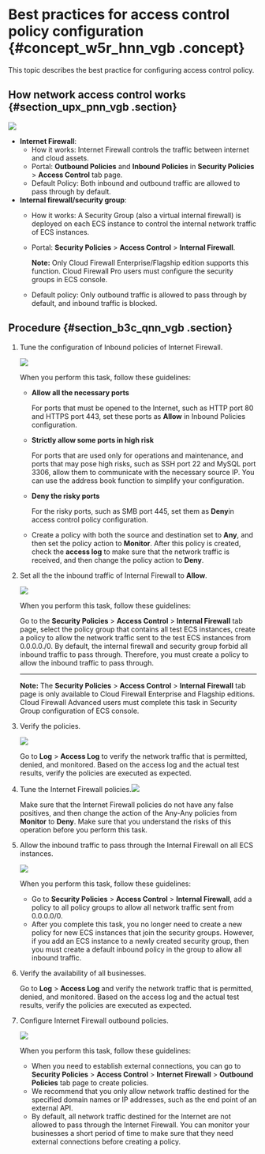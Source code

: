 # Best practices for access control policy configuration {#concept_w5r_hnn_vgb .concept}

This topic describes the best practice for configuring access control policy.

## How network access control works {#section_upx_pnn_vgb .section}

![](http://static-aliyun-doc.oss-cn-hangzhou.aliyuncs.com/assets/img/126848/155653730338982_en-US.png)

-   **Internet Firewall**:
    -   How it works: Internet Firewall controls the traffic between internet and cloud assets.
    -   Portal: **Outbound Policies** and **Inbound Policies** in **Security Policies** \> **Access Control** tab page.
    -   Default Policy: Both inbound and outbound traffic are allowed to pass through by default.
-   **Internal firewall/security group**:
    -   How it works: A Security Group \(also a virtual internal firewall\) is deployed on each ECS instance to control the internal network traffic of ECS instances.
    -   Portal: **Security Policies** \> **Access Control** \> **Internal Firewall**.

        **Note:** Only Cloud Firewall Enterprise/Flagship edition supports this function. Cloud Firewall Pro users must configure the security groups in ECS console.

    -   Default policy: Only outbound traffic is allowed to pass through by default, and inbound traffic is blocked.

## Procedure {#section_b3c_qnn_vgb .section}

1.  Tune the configuration of Inbound policies of Internet Firewall.

    ![](http://static-aliyun-doc.oss-cn-hangzhou.aliyuncs.com/assets/img/126848/155653730438987_en-US.png)

    When you perform this task, follow these guidelines:

    -   **Allow all the necessary ports** 

        For ports that must be opened to the Internet, such as HTTP port 80 and HTTPS port 443, set these ports as **Allow** in Inbound Policies configuration.

    -   **Strictly allow some ports in high risk** 

        For ports that are used only for operations and maintenance, and ports that may pose high risks, such as SSH port 22 and MySQL port 3306, allow them to communicate with the necessary source IP. You can use the address book function to simplify your configuration.

    -   **Deny the risky ports** 

        For the risky ports, such as SMB port 445, set them as **Deny**in access control policy configuration.

    -   Create a policy with both the source and destination set to **Any**, and then set the policy action to **Monitor**. After this policy is created, check the **access log** to make sure that the network traffic is received, and then change the policy action to **Deny**.
2.  Set all the the inbound traffic of Internal Firewall to **Allow**.

    ![](http://static-aliyun-doc.oss-cn-hangzhou.aliyuncs.com/assets/img/126848/155653730438988_en-US.png)

    When you perform this task, follow these guidelines:

    Go to the **Security Policies** \> **Access Control** \> **Internal Firewall** tab page, select the policy group that contains all test ECS instances, create a policy to allow the network traffic sent to the test ECS instances from 0.0.0.0./0. By default, the internal firewall and security group forbid all inbound traffic to pass through. Therefore, you must create a policy to allow the inbound traffic to pass through.

     **** 

    **Note:** The **Security Policies** \> **Access Control** \> **Internal Firewall** tab page is only available to Cloud Firewall Enterprise and Flagship editions. Cloud Firewall Advanced users must complete this task in Security Group configuration of ECS console.

3.  Verify the policies.

    ![](http://static-aliyun-doc.oss-cn-hangzhou.aliyuncs.com/assets/img/126848/155653730445993_en-US.png)

    Go to **Log** \> **Access Log** to verify the network traffic that is permitted, denied, and monitored. Based on the access log and the actual test results, verify the policies are executed as expected.

4.  Tune the Internet Firewall policies.![](http://static-aliyun-doc.oss-cn-hangzhou.aliyuncs.com/assets/img/126848/155653730438987_en-US.png) 

    Make sure that the Internet Firewall policies do not have any false positives, and then change the action of the Any-Any policies from **Monitor** to **Deny**. Make sure that you understand the risks of this operation before you perform this task.

5.  Allow the inbound traffic to pass through the Internal Firewall on all ECS instances.

    ![](http://static-aliyun-doc.oss-cn-hangzhou.aliyuncs.com/assets/img/126848/155653730546000_en-US.png)

    When you perform this task, follow these guidelines:

    -   Go to **Security Policies** \> **Access Control** \> **Internal Firewall**, add a policy to all policy groups to allow all network traffic sent from 0.0.0.0/0.
    -   After you complete this task, you no longer need to create a new policy for new ECS instances that join the security groups. However, if you add an ECS instance to a newly created security group, then you must create a default inbound policy in the group to allow all inbound traffic.
6.  Verify the availability of all businesses.

    Go to **Log** \> **Access Log** and verify the network traffic that is permitted, denied, and monitored. Based on the access log and the actual test results, verify the policies are executed as expected.

7.  Configure Internet Firewall outbound policies.

    ![](http://static-aliyun-doc.oss-cn-hangzhou.aliyuncs.com/assets/img/126848/155653730546001_en-US.png)

    When you perform this task, follow these guidelines:

    -   When you need to establish external connections, you can go to **Security Policies** \> **Access Control** \> **Internet Firewall** \> **Outbound Policies** tab page to create policies.
    -   We recommend that you only allow network traffic destined for the specified domain names or IP addresses, such as the end point of an external API.
    -   By default, all network traffic destined for the Internet are not allowed to pass through the Internet Firewall. You can monitor your businesses a short period of time to make sure that they need external connections before creating a policy.

